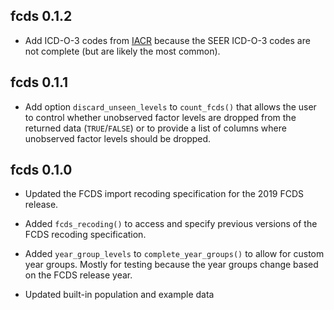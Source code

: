 ## fcds 0.1.2

* Add ICD-O-3 codes from [IACR](http://www.iacr.com.fr/index.php?option=com_content&view=category&layout=blog&id=100&Itemid=577)
  because the SEER ICD-O-3 codes are not complete (but are likely the most common).

## fcds 0.1.1

* Add option `discard_unseen_levels` to `count_fcds()` that allows the user to
  control whether unobserved factor levels are dropped from the returned data
  (`TRUE`/`FALSE`) or to provide a list of columns where unobserved factor
  levels should be dropped.

## fcds 0.1.0

* Updated the FCDS import recoding specification for the 2019 FCDS release.

* Added `fcds_recoding()` to access and specify previous versions of the FCDS
  recoding specification.

* Added `year_group_levels` to `complete_year_groups()` to allow for custom
  year groups. Mostly for testing because the year groups change based on the
  FCDS release year.
  
* Updated built-in population and example data
